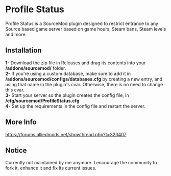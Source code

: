# Profile Status

Profile Status is a SourceMod plugin designed to restrict entrance to any Source based game server based on game hours, Steam bans, Steam levels and more.

## Installation

**1-** Download the zip file in Releases and drag its contents into your **/addons/sourcemod/** folder.</br>
**2-** If you're using a custom database, make sure to add it in **/addons/sourcemod/configs/databases.cfg** by creating a new entry, and using that name in the plugin's cvar. Otherwise, there is no need to change this cvar.</br>
**3-** Start your server so the plugin creates the config file, in **/cfg/sourcemod/ProfileStatus.cfg**</br>
**4-** Set up the requirements in the config file and restart the server.

## More Info

https://forums.alliedmods.net/showthread.php?t=323407

## Notice

Currently not maintained by me anymore. I encourage the community to fork it, enhance it and fix its current issues.
